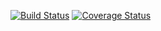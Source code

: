 [![Build Status](https://travis-ci.org/dell-asm/dell-asm-util.svg?branch=master)](https://travis-ci.org/dell-asm/dell-asm-util)
[![Coverage Status](https://coveralls.io/repos/github/dell-asm/dell-asm-util/badge.svg)](https://coveralls.io/github/dell-asm/dell-asm-util)
